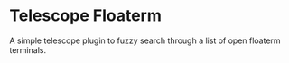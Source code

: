 # Telescope Floaterm

A simple telescope plugin to fuzzy search through a list of open floaterm terminals.
